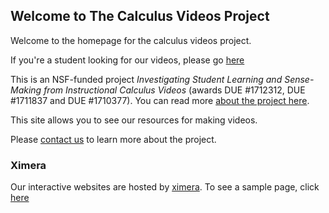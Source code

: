 ## Welcome to The Calculus Videos Project

Welcome to the homepage for the calculus videos project.

If you're a student looking for our videos, please go [here](./vids/)

This is an NSF-funded project *Investigating Student Learning and Sense-Making from Instructional Calculus Videos* (awards DUE #1712312, DUE #1711837 and DUE #1710377). You can read more [about the project here](/about).

This site allows you to see our resources for making videos.

Please [contact us](/team) to learn more about the project.

### Ximera
Our interactive websites are hosted by [ximera](http://ximera.osu.edu). To see a sample page, click [here](http://ximera.osu.edu/calcvids/sample)

<!-- ### [Powerpoint Slides](/slides) -->

<!-- ### [Youtube Videos (Student Versions)](/videos) -->
 

